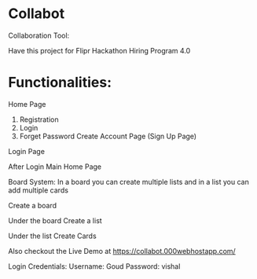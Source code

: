 # Collabot
Collaboration Tool:

Have this project for Flipr Hackathon Hiring Program 4.0

# Functionalities:
 Home Page
1) Registration
2) Login
3) Forget Password
 Create Account Page (Sign Up Page)
 
 Login Page

 After Login Main Home Page


Board System:
In a board you can create multiple lists and in a list you can add multiple cards

Create a board

Under the board
   Create a list
   
Under the list
 Create Cards
 
 Also checkout the Live Demo at https://collabot.000webhostapp.com/
 
 Login Credentials:
 Username: Goud
 Password: vishal
 
